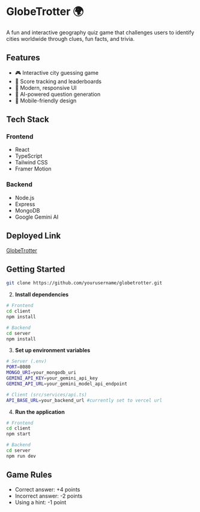 # GlobeTrotter 🌍

A fun and interactive geography quiz game that challenges users to identify cities worldwide through clues, fun facts, and trivia.

## Features

- 🎮 Interactive city guessing game
- 🎯 Score tracking and leaderboards
- 🎨 Modern, responsive UI
- 🤖 AI-powered question generation
- 📱 Mobile-friendly design

## Tech Stack

### Frontend

- React
- TypeScript
- Tailwind CSS
- Framer Motion

### Backend

- Node.js
- Express
- MongoDB
- Google Gemini AI

## Deployed Link

[GlobeTrotter](https://globetrotter-blond.vercel.app//)

## Getting Started

```bash
git clone https://github.com/yourusername/globetrotter.git
```

2. **Install dependencies**

```bash
# Frontend
cd client
npm install

# Backend
cd server
npm install
```

3. **Set up environment variables**

```bash
# Server (.env)
PORT=8080
MONGO_URI=your_mongodb_uri
GEMINI_API_KEY=your_gemini_api_key
GEMINI_API_URL=your_gemini_model_api_endpoint

# Client (src/services/api.ts)
API_BASE_URL=your_backend_url #currently set to vercel url
```

4. **Run the application**

```bash
# Frontend
cd client
npm start

# Backend
cd server
npm run dev
```

## Game Rules

- Correct answer: +4 points
- Incorrect answer: -2 points
- Using a hint: -1 point
